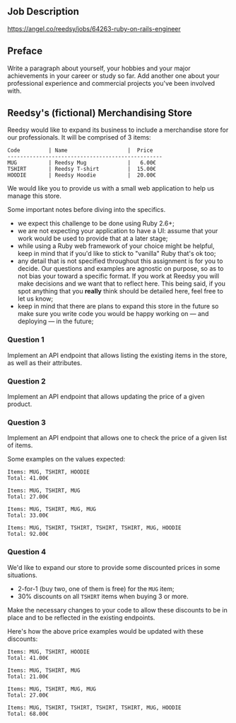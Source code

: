 ## Job Description

https://angel.co/reedsy/jobs/64263-ruby-on-rails-engineer

## Preface

Write a paragraph about yourself, your hobbies and your major achievements in your career or study
so far. Add another one about your professional experience and commercial projects you've been involved with.

## Reedsy's (fictional) Merchandising Store

Reedsy would like to expand its business to include a merchandise store for our professionals. It will be comprised of 3 items:

```
Code         | Name                   |  Price
-------------------------------------------------
MUG          | Reedsy Mug             |   6.00€
TSHIRT       | Reedsy T-shirt         |  15.00€
HOODIE       | Reedsy Hoodie          |  20.00€
```

We would like you to provide us with a small web application to help us manage this store.

Some important notes before diving into the specifics.
- we expect this challenge to be done using Ruby 2.6+;
- we are not expecting your application to have a UI: assume that your work would be used to provide that at a later stage;
- while using a Ruby web framework of your choice might be helpful, keep in mind that if you'd like to stick to "vanilla" Ruby that's ok too;
- any detail that is not specified throughout this assignment is for you to decide. Our questions and examples are agnostic on purpose, so as to not bias your toward a specific format. If you work at Reedsy you will make decisions and we want that to reflect here. This being said, if you spot anything that you **really** think should be detailed here, feel free to let us know;
- keep in mind that there are plans to expand this store in the future so make sure you write code you would be happy working on — and deploying — in the future;

### Question 1

Implement an API endpoint that allows listing the existing items in the store, as well as their attributes.

### Question 2

Implement an API endpoint that allows updating the price of a given product.

### Question 3

Implement an API endpoint that allows one to check the price of a given list of items.

Some examples on the values expected:
```
Items: MUG, TSHIRT, HOODIE
Total: 41.00€
```

```
Items: MUG, TSHIRT, MUG
Total: 27.00€
```

```
Items: MUG, TSHIRT, MUG, MUG
Total: 33.00€
```

```
Items: MUG, TSHIRT, TSHIRT, TSHIRT, TSHIRT, MUG, HOODIE
Total: 92.00€
```

### Question 4

We'd like to expand our store to provide some discounted prices in some situations.

- 2-for-1 (buy two, one of them is free) for the `MUG` item;
- 30% discounts on all `TSHIRT` items when buying 3 or more.

Make the necessary changes to your code to allow these discounts to be in place and to be reflected in the existing endpoints.

Here's how the above price examples would be updated with these discounts:
```
Items: MUG, TSHIRT, HOODIE
Total: 41.00€
```

```
Items: MUG, TSHIRT, MUG
Total: 21.00€
```

```
Items: MUG, TSHIRT, MUG, MUG
Total: 27.00€
```

```
Items: MUG, TSHIRT, TSHIRT, TSHIRT, TSHIRT, MUG, HOODIE
Total: 68.00€
```
